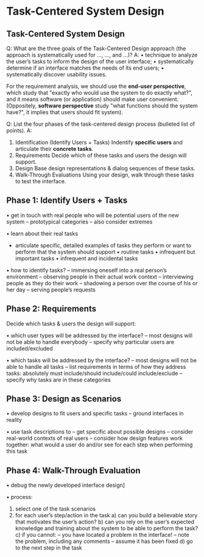 # Task-Centered System Design
## Task-Centered System Design
Q: What are the three goals of the Task-Centered Design approach (the approach is systematically used for ..., ..., and ...)?
A:
• technique to analyze the user’s tasks to inform the design of the user interface;
• systematically determine if an interface matches the needs of its end users;
• systematically discover usability issues.

For the requirement analysis, we should use the **end-user perspective**, which study that "exactly who would use the system to do exactly what?", and it means software (or application) should make user convenient. (Oppositely, **software perspective** study "what functions should the system have?", it implies that users should fit system).

Q: List the four phases of the task-centered design process (bulleted list of points).
A: 
1. Identification (Identify Users + Tasks)
Indentify **specific users** and articulate their **concrete tasks**.
2. Requirements
Decide which of these tasks and users the design will support.
3. Design
Base design representations & dialog sequences of these tasks.
4. Walk-Through Evaluations
Using your design, walk through these tasks to test the interface.

## Phase 1: Identify Users + Tasks
• get in touch with real people who will be potential users of the new system
– prototypical categories
– also consider extremes

• learn about their real tasks
- articulate specific, detailed examples of tasks they perform or want to perform that the system should support
• routine tasks
• infrequent but important tasks
• infrequent and incidental tasks

• how to identify tasks?
– immersing oneself into a real person’s environment
– observing people in their actual work context
– interviewing people as they do their work
– shadowing a person over the course of his or her day
– serving people’s requests

## Phase 2: Requirements
Decide which tasks & users the design will support:

• which user types will be addressed by the interface?
– most designs will not be able to handle everybody
– specify why particular users are included/excluded

• which tasks will be addressed by the interface?
– most designs will not be able to handle all tasks
– list requirements in terms of how they address tasks: absolutely must include/should include/could include/exclude
– specify why tasks are in these categories

## Phase 3: Design as Scenarios
• develop designs to fit users and specific tasks
– ground interfaces in reality

• use task descriptions to
– get specific about possible designs
– consider real-world contexts of real users
– consider how design features work together: what would a user do and/or see for each step when performing this task

## Phase 4: Walk-Through Evaluation
• debug the newly developed interface design]

• process:
1. select one of the task scenarios
2. for each user’s step/action in the task
a) can you build a believable story that motivates the user’s action?
b) can you rely on the user’s expected knowledge and training about the system to be able to perform the task?
c) if you cannot:
– you have located a problem in the interface!
– note the problem, including any comments
– assume it has been fixed
d) go to the next step in the task
